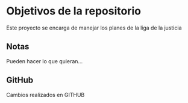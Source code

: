 # Objetivos de la repositorio

Este proyecto se encarga de manejar los planes de la liga de la justicia


## Notas
Pueden hacer lo que quieran...


## GitHub
Cambios realizados en GITHUB

